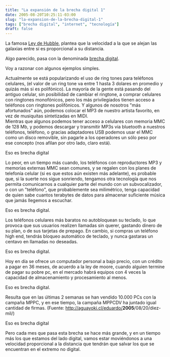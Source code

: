 ```yaml
---
title: "La expansión de la brecha digital 1"
date: 2005-08-20T10:25:11-03:00
slug: "la-expansion-de-la-brecha-digital-1"
tags: ["brecha digital", "internet", "tecnología"]
draft: false
---
```

La famosa [Ley de Hubble](http://en.wikipedia.org/wiki/Hubble's_law),
plantea que la velocidad a la que se alejan las galaxias entre sí es
proporcional a su distancia.

Algo parecido, pasa con la denominada [brecha digital](http://www.brechadigital.org/).

Voy a razonar con algunos ejemplos simples.

Actualmente se está popularizando el uso de ring tones para teléfonos
celulares, (el valor de un ring tone va entre 1 hasta 3 dolares en
promedio y quizás más si es polifónico). La mayoría de la gente está
pasando del antiguo celular, sin posibilidad de cambiar el ringtone, a
comprar celulares con ringtones monofónicos, pero los más privilegiados
tienen acceso a teléfonos con ringtones polifónicos. Y algunos de
nosotros \"más afortunados\" aún, podemos colocar el MP3 de nuestro
artista favorito, en vez de musiquitas sintetizadas en MIDI.\
Mientras que algunos podemos tener acceso a celulares con memoria MMC de
128 Mb, y podemos descargar y transmitir MP3s via bluetooth a nuestros
teléfonos, teléfono, o gracias adaptadores USB podemos usar el MMC como
un disco removible, sin pagarle a los operadores un sólo peso por ese
concepto (nos afilan por otro lado, claro está).

Eso es brecha digital

Lo peor, en un tiempo más cuando, los teléfonos con reproductores MP3 y
memorias externas MMC sean comunes, y se regalen con los planes de
telefonía celular (si es que estos aún existen más adelante), es
probable que, si la suerte nos sigue sonriendo, tengamos otra tecnología
que nos permita comunicarnos a cualquier parte del mundo con un
subvocalizador, o con un \"teléfono\", que probablemente sea
milimétrico, tenga capacidad de quien sabe cuantos terabytes de datos
para almacenar suficiente música que jamás llegemos a escuchar.

Eso es brecha digital.

Los teléfonos celulares más baratos no autobloquean su teclado, lo que
provoca que sus usuarios realizen llamadas sin querer, gastando dinero
de su plan, o de sus tarjetas de prepago. En cambio, si compras un
teléfono high end, tendrás bloqueo automático de teclado, y nunca
gastaras un centavo en llamadas no deseadas.

Eso es brecha digital.

Hoy en día se ofrece un computador personal a bajo precio, con un
crédito a pagar en 36 meses, de acuerdo a la ley de moore, cuando
alguien termine de pagar su pobre pc, en el mercado habrá equipos con 4
veces la capacidad de almacenamiento y procesamiento al menos.

Eso es brecha digital.

Resulta que en las últimas 2 semanas se han vendido 10.000 PCs con la
campaña MPPC, y en ese tiempo, la campaña MPPCDV ha juntado igual
cantidad de firmas. (Fuente:
<http://aguayoki.cl/eduardo/>**2005**/08/20/diez-mil/)

Eso es brecha digital

Pero cada mes que pasa esta brecha se hace más grande, y en un tiempo
más los que estamos del lado digital, vamos estar moviéndonos a una
velocidad proporcional a la distancia que tendrán que salvar los que se
encuentran en el extremo no digital.
